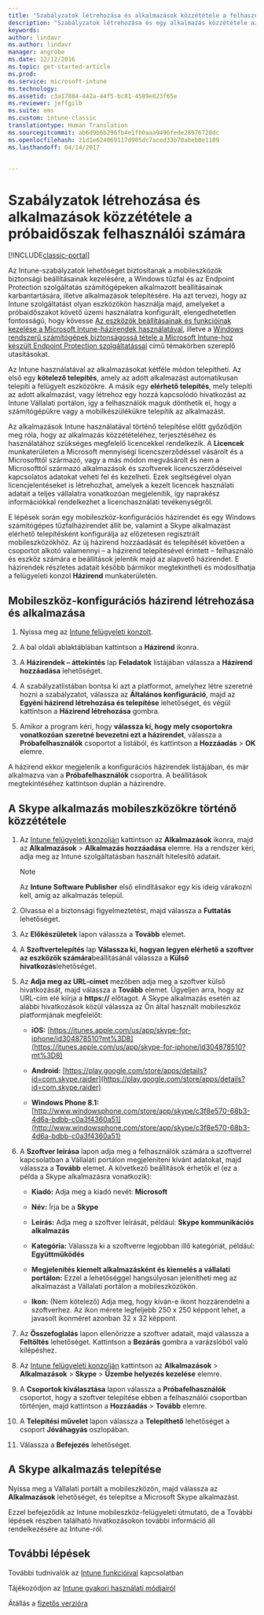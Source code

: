 ```yaml
---
title: "Szabályzatok létrehozása és alkalmazások közzététele a felhasználók számára | Microsoft Docs"
description: "Szabályzatok létrehozása és egy alkalmazás közzététele az Intune 30 napos ingyenes próbaidőszakára való feliratkozás esetén"
keywords: 
author: lindavr
ms.author: lindavr
manager: angrobe
ms.date: 12/12/2016
ms.topic: get-started-article
ms.prod: 
ms.service: microsoft-intune
ms.technology: 
ms.assetid: c3a17884-442a-44f5-bc81-4589e823f65e
ms.reviewer: jeffgilb
ms.suite: ems
ms.custom: intune-classic
translationtype: Human Translation
ms.sourcegitcommit: ab6d9b6b296fb4e1fb0aaa9496fede28976728dc
ms.openlocfilehash: 21d1e624069117d905dc7aced33b70abeb0e1109
ms.lasthandoff: 04/14/2017


---
```



# <a name="create-policies-and-publish-an-app-to-evaluation-users"></a>Szabályzatok létrehozása és alkalmazások közzététele a próbaidőszak felhasználói számára

[!INCLUDE[classic-portal](../includes/classic-portal.md)]

Az Intune-szabályzatok lehetőséget biztosítanak a mobileszközök biztonsági beállításainak kezelésére, a Windows tűzfal és az Endpoint Protection szolgáltatás számítógépeken alkalmazott beállításainak karbantartására, illetve alkalmazások telepítésére. Ha azt tervezi, hogy az Intune szolgáltatást olyan eszközökön használja majd, amelyeket a próbaidőszakot követő üzemi használatra konfigurált, elengedhetetlen fontosságú, hogy kövesse [Az eszközök beállításainak és funkcióinak kezelése a Microsoft Intune-házirendek használatával](/intune/deploy-use/manage-settings-and-features-on-your-devices-with-microsoft-intune-policies), illetve a [Windows rendszerű számítógépek biztonságossá tétele a Microsoft Intune-hoz készült Endpoint Protection szolgáltatással](/intune/deploy-use/help-secure-windows-pcs-with-endpoint-protection-for-microsoft-intune) című témakörben szereplő utasításokat.

Az Intune használatával az alkalmazásokat kétféle módon telepítheti. Az első egy **kötelező telepítés**, amely az adott alkalmazást automatikusan telepíti a felügyelt eszközökre. A másik egy **elérhető telepítés**, mely telepíti az adott alkalmazást, vagy létrehoz egy hozzá kapcsolódó hivatkozást az Intune Vállalati portálon, így a felhasználók maguk dönthetik el, hogy a számítógépükre vagy a mobilkészülékükre telepítik az alkalmazást.

Az alkalmazások Intune használatával történő telepítése előtt győződjön meg róla, hogy az alkalmazás közzétételéhez, terjesztéséhez és használatához szükséges megfelelő licencekkel rendelkezik. A **Licencek** munkaterületen a Microsoft mennyiségi licencszerződéssel vásárolt és a Microsofttól származó, vagy a más módon megvásárolt és nem a Microsofttól származó alkalmazások és szoftverek licencszerződéseivel kapcsolatos adatokat veheti fel és kezelheti. Ezek segítségével olyan licencjelentéseket is létrehozhat, amelyek a kezelt licencek használati adatait a teljes vállalatra vonatkozóan megjelenítik, így naprakész információkkal rendelkezhet a licenchasználati tevékenységről.

E lépések során egy mobileszköz-konfigurációs házirendet és egy Windows számítógépes tűzfalházirendet állít be, valamint a Skype alkalmazást elérhető telepítésként konfigurálja az előzetesen regisztrált mobileszközökhöz. Az új házirend hozzáadását és telepítését követően a csoportot alkotó valamennyi – a házirend telepítésével érintett – felhasználó és eszköz számára e beállítások jelentik majd az alapvető házirendet. E házirendek részletes adatait később bármikor megtekintheti és módosíthatja a felügyeleti konzol **Házirend** munkaterületén.

## <a name="create-and-deploy-a-mobile-device-configuration-policy"></a>Mobileszköz-konfigurációs házirend létrehozása és alkalmazása

1.  Nyissa meg az [Intune felügyeleti konzolt](https://manage.microsoft.com/).

2.  A bal oldali ablaktáblában kattintson a **Házirend** ikonra.

3.  A **Házirendek – áttekintés** lap **Feladatok** listájában válassza a **Házirend hozzáadása** lehetőséget.

4.  A szabályzatlistában bontsa ki azt a platformot, amelyhez létre szeretné hozni a szabályzatot, válassza az **Általános konfiguráció**, majd az **Egyéni házirend létrehozása és telepítése** lehetőséget, és végül kattintson a **Házirend létrehozása** gombra.

5.  Amikor a program kéri, hogy **válassza ki, hogy mely csoportokra vonatkozóan szeretné bevezetni ezt a házirendet**, válassza a **Próbafelhasználók** csoportot a listából, és kattintson a **Hozzáadás** &gt; **OK** elemre.

A házirend ekkor megjelenik a konfigurációs házirendek listájában, és már alkalmazva van a **Próbafelhasználók** csoportra. A beállítások megtekintéséhez kattintson duplán a házirendre.

## <a name="publish-the-skype-app-for-mobile-devices"></a>A Skype alkalmazás mobileszközökre történő közzététele

1.  Az [Intune felügyeleti konzolján](https://manage.microsoft.com/) kattintson az **Alkalmazások** ikonra, majd az **Alkalmazások** &gt; **Alkalmazás hozzáadása** elemre. Ha a rendszer kéri, adja meg az Intune szolgáltatásban használt hitelesítő adatait.

    > [!NOTE]
    > Az **Intune Software Publisher** első elindításakor egy kis ideig várakozni kell, amíg az alkalmazás települ.

2.  Olvassa el a biztonsági figyelmeztetést, majd válassza a **Futtatás** lehetőséget.

3.  Az **Előkészületek** lapon válassza a **Tovább** elemet.

4.  A **Szoftvertelepítés** lap **Válassza ki, hogyan legyen elérhető a szoftver az eszközök számára**beállításánál válassza a **Külső hivatkozás**lehetőséget.

5.  Az **Adja meg az URL-címet** mezőben adja meg a szoftver külső hivatkozását, majd válassza a **Tovább** elemet. Ügyeljen arra, hogy az URL-cím elé kiírja a **https://** előtagot. A Skype alkalmazás esetén az alábbi hivatkozások közül válassza az Ön által használt mobileszköz platformjának megfelelőt:

    -   **iOS:** [https://itunes.apple.com/us/app/skype-for-iphone/id304878510?mt%3D8](https://itunes.apple.com/us/app/skype-for-iphone/id304878510?mt%3D8)

    -   **Android:** [https://play.google.com/store/apps/details?id=com.skype.raider](https://play.google.com/store/apps/details?id=com.skype.raider)

    -   **Windows Phone 8.1:** [http://www.windowsphone.com/store/app/skype/c3f8e570-68b3-4d6a-bdbb-c0a3f4360a51](http://www.windowsphone.com/store/app/skype/c3f8e570-68b3-4d6a-bdbb-c0a3f4360a51)

6.  A **Szoftver leírása** lapon adja meg a felhasználók számára a szoftverrel kapcsolatban a Vállalati portálon megjeleníteni kívánt adatokat, majd válassza a **Tovább** elemet. A következő beállítások érhetők el (ez a példa a Skype alkalmazásra vonatkozik):

    -   **Kiadó:** Adja meg a kiadó nevét: **Microsoft**

    -   **Név:** Írja be a **Skype**

    -   **Leírás:** Adja meg a szoftver leírását, például: **Skype kommunikációs alkalmazás**

    -   **Kategória:** Válassza ki a szoftverre legjobban illő kategóriát, például: **Együttműködés**

    -   **Megjelenítés kiemelt alkalmazásként és kiemelés a vállalati portálon:** Ezzel a lehetőséggel hangsúlyosan jelenítheti meg az alkalmazást a Vállalati portálon a mobileszközökön.

    -   **Ikon:**  (Nem kötelező) Adja meg, hogy kíván-e ikont hozzárendelni a szoftverhez. Az ikon mérete legfeljebb 250 x 250 képpont lehet, a javasolt ikonméret azonban 32 x 32 képpont.

7.  Az **Összefoglalás** lapon ellenőrizze a szoftver adatait, majd válassza a **Feltöltés** lehetőséget. Kattintson a **Bezárás** gombra a varázslóból való kilépéshez.

8.  Az [Intune felügyeleti konzolján](https://manage.microsoft.com/) kattintson az **Alkalmazások** &gt; **Alkalmazások** &gt; **Skype** &gt; **Üzembe helyezés kezelése** elemre.

9. A **Csoportok kiválasztása** lapon válassza a **Próbafelhasználók** csoportot, hogy a szoftver telepítése ebben a felhasználói csoportban történjen, majd kattintson a **Hozzáadás** &gt; **Tovább** elemre.

10. A **Telepítési művelet** lapon válassza a **Telepíthető** lehetőséget a csoport **Jóváhagyás** oszlopában.

11. Válassza a **Befejezés** lehetőséget.

## <a name="install-the-skype-app"></a>A Skype alkalmazás telepítése
Nyissa meg a Vállalati portált a mobileszközön, majd válassza az **Alkalmazások** lehetőséget, és telepítse a Microsoft Skype alkalmazást.

Ezzel befejeződik az Intune mobileszköz-felügyeleti útmutató, de a További lépések részben található hivatkozásokon további információ áll rendelkezésére az Intune-ról.
## <a name="next-steps"></a>További lépések
További tudnivalók az [Intune funkcióival](get-started-with-a-30-day-trial-of-microsoft-intune-step-6.md) kapcsolatban

Tájékozódjon az [Intune gyakori használati módjairól](common-ways-to-use-intune.md)

Átállás a [fizetős verzióra](get-started-with-a-30-day-trial-of-microsoft-intune-step-7.md)

